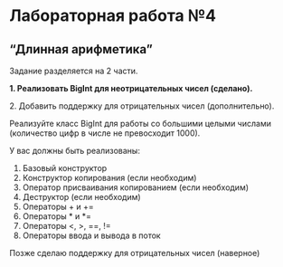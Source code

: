 <h1>Лабораторная работа №4</h1>
<h2>“Длинная арифметика”</h2>

Задание разделяется на 2 части.
<p><b>1. Реализовать BigInt для неотрицательных чисел (сделано).</b></p>
<p>2. Добавить поддержку для отрицательных чисел (дополнительно).</p>

Реализуйте класс BigInt для работы со большими целыми числами (количество цифр в числе не превосходит 1000).

У вас должны быть реализованы:
1.	Базовый конструктор
2.	Конструктор копирования (если необходим)
3.	Оператор присваивания копированием (если необходим)
4.	Деструктор (если необходим)
5.	Операторы + и +=
6.	Операторы * и *=
7.	Операторы <, >, ==, !=
8.	Операторы ввода и вывода в поток

<p>Позже сделаю поддержку для отрицательных чисел (наверное)</p>

